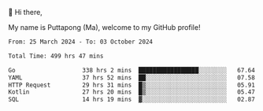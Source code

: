 👋 Hi there,

My name is Puttapong (Ma), welcome to my GitHub profile!

<!--START_SECTION:waka-->

```txt
From: 25 March 2024 - To: 03 October 2024

Total Time: 499 hrs 47 mins

Go                   338 hrs 2 mins  █████████████████░░░░░░░░   67.64 %
YAML                 37 hrs 52 mins  ██░░░░░░░░░░░░░░░░░░░░░░░   07.58 %
HTTP Request         29 hrs 31 mins  █▒░░░░░░░░░░░░░░░░░░░░░░░   05.91 %
Kotlin               27 hrs 20 mins  █▒░░░░░░░░░░░░░░░░░░░░░░░   05.47 %
SQL                  14 hrs 19 mins  ▓░░░░░░░░░░░░░░░░░░░░░░░░   02.87 %
```

<!--END_SECTION:waka-->
